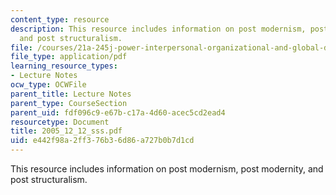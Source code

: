 ```yaml
---
content_type: resource
description: This resource includes information on post modernism, post modernity,
  and post structuralism.
file: /courses/21a-245j-power-interpersonal-organizational-and-global-dimensions-fall-2005/e442f98a2ff376b36d86a727b0b7d1cd_2005_12_12_sss.pdf
file_type: application/pdf
learning_resource_types:
- Lecture Notes
ocw_type: OCWFile
parent_title: Lecture Notes
parent_type: CourseSection
parent_uid: fdf096c9-e67b-c17a-4d60-acec5cd2ead4
resourcetype: Document
title: 2005_12_12_sss.pdf
uid: e442f98a-2ff3-76b3-6d86-a727b0b7d1cd
---
```

This resource includes information on post modernism, post modernity, and post structuralism.

